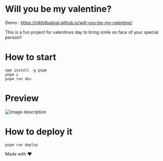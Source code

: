 # Will you be my valentine?

Demo : https://nikhilbadyal.github.io/will-you-be-my-valentine/

This is a fun project for valentines day to bring smile on face of your special person!!

# How to start
```
npm install -g pnpm
pnpm i
pnpm run dev
```

# Preview

![image description](demo.gif)


# How to deploy it
```
pnpm run deploy
```

Made with ❤️
